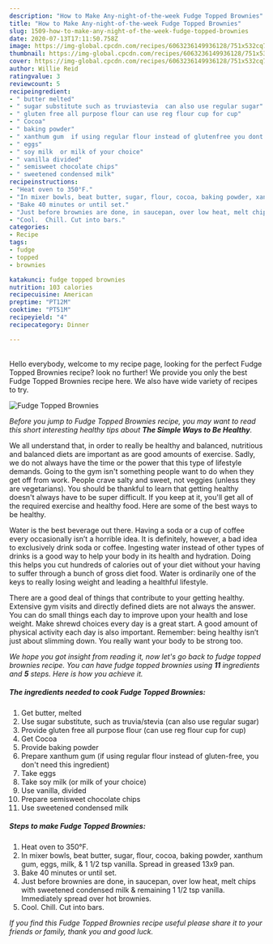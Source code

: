 ```yaml
---
description: "How to Make Any-night-of-the-week Fudge Topped Brownies"
title: "How to Make Any-night-of-the-week Fudge Topped Brownies"
slug: 1509-how-to-make-any-night-of-the-week-fudge-topped-brownies
date: 2020-07-13T17:11:50.758Z
image: https://img-global.cpcdn.com/recipes/6063236149936128/751x532cq70/fudge-topped-brownies-recipe-main-photo.jpg
thumbnail: https://img-global.cpcdn.com/recipes/6063236149936128/751x532cq70/fudge-topped-brownies-recipe-main-photo.jpg
cover: https://img-global.cpcdn.com/recipes/6063236149936128/751x532cq70/fudge-topped-brownies-recipe-main-photo.jpg
author: Willie Reid
ratingvalue: 3
reviewcount: 5
recipeingredient:
- " butter melted"
- " sugar substitute such as truviastevia  can also use regular sugar"
- " gluten free all purpose flour can use reg flour cup for cup"
- " Cocoa"
- " baking powder"
- " xanthum gum  if using regular flour instead of glutenfree you dont need this ingredient"
- " eggs"
- " soy milk  or milk of your choice"
- " vanilla divided"
- " semisweet chocolate chips"
- " sweetened condensed milk"
recipeinstructions:
- "Heat oven to 350°F."
- "In mixer bowls, beat butter, sugar, flour, cocoa, baking powder, xanthum gum, eggs, milk, &amp; 1 1/2 tsp vanilla.  Spread in greased 13x9 pan."
- "Bake 40 minutes or until set."
- "Just before brownies are done, in saucepan, over low heat, melt chips with sweetened condensed milk &amp; remaining 1 1/2 tsp vanilla.  Immediately spread over hot brownies."
- "Cool.  Chill. Cut into bars."
categories:
- Recipe
tags:
- fudge
- topped
- brownies

katakunci: fudge topped brownies 
nutrition: 103 calories
recipecuisine: American
preptime: "PT12M"
cooktime: "PT51M"
recipeyield: "4"
recipecategory: Dinner

---
```

<br>
Hello everybody, welcome to my recipe page, looking for the perfect Fudge Topped Brownies recipe? look no further! We provide you only the best Fudge Topped Brownies recipe here. We also have wide variety of recipes to try.
<br>


![Fudge Topped Brownies](https://img-global.cpcdn.com/recipes/6063236149936128/751x532cq70/fudge-topped-brownies-recipe-main-photo.jpg)

<i>Before you jump to Fudge Topped Brownies recipe, you may want to read this short interesting healthy tips about <strong>The Simple Ways to Be Healthy</strong>.</i>

We all understand that, in order to really be healthy and balanced, nutritious and balanced diets are important as are good amounts of exercise. Sadly, we do not always have the time or the power that this type of lifestyle demands. Going to the gym isn't something people want to do when they get off from work. People crave salty and sweet, not veggies (unless they are vegetarians). You should be thankful to learn that getting healthy doesn't always have to be super difficult. If you keep at it, you'll get all of the required exercise and healthy food. Here are some of the best ways to be healthy.

Water is the best beverage out there. Having a soda or a cup of coffee every occasionally isn’t a horrible idea. It is definitely, however, a bad idea to exclusively drink soda or coffee. Ingesting water instead of other types of drinks is a good way to help your body in its health and hydration. Doing this helps you cut hundreds of calories out of your diet without your having to suffer through a bunch of gross diet food. Water is ordinarily one of the keys to really losing weight and leading a healthful lifestyle.

There are a good deal of things that contribute to your getting healthy. Extensive gym visits and directly defined diets are not always the answer. You can do small things each day to improve upon your health and lose weight. Make shrewd choices every day is a great start. A good amount of physical activity each day is also important. Remember: being healthy isn’t just about slimming down. You really want your body to be strong too. 


<i>We hope you got insight from reading it, now let's go back to fudge topped brownies recipe. You can have fudge topped brownies using <strong>11</strong> ingredients and <strong>5</strong> steps. Here is how you achieve it.
</i>

##### The ingredients needed to cook Fudge Topped Brownies:

1. Get  butter, melted
1. Use  sugar substitute, such as truvia/stevia  (can also use regular sugar)
1. Provide  gluten free all purpose flour (can use reg flour cup for cup)
1. Get  Cocoa
1. Provide  baking powder
1. Prepare  xanthum gum  (if using regular flour instead of gluten-free, you don&#39;t need this ingredient)
1. Take  eggs
1. Take  soy milk  (or milk of your choice)
1. Use  vanilla, divided
1. Prepare  semisweet chocolate chips
1. Use  sweetened condensed milk


##### Steps to make Fudge Topped Brownies:

1. Heat oven to 350°F.
1. In mixer bowls, beat butter, sugar, flour, cocoa, baking powder, xanthum gum, eggs, milk, &amp; 1 1/2 tsp vanilla.  Spread in greased 13x9 pan.
1. Bake 40 minutes or until set.
1. Just before brownies are done, in saucepan, over low heat, melt chips with sweetened condensed milk &amp; remaining 1 1/2 tsp vanilla.  Immediately spread over hot brownies.
1. Cool.  Chill. Cut into bars.


<i>If you find this Fudge Topped Brownies recipe useful please share it to your friends or family, thank you and good luck.</i>

